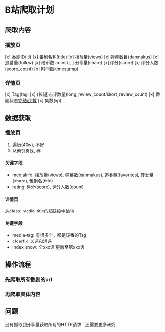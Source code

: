 # B站爬取计划
## 爬取内容
### 播放页
[x] 番剧ID(id)
[x] 番剧名称(title)
[x] 播放量(views)
[x] 弹幕数目(danmakus)
[x] 追番量(follow)
[x] 硬币数(coins)
[ ] 分享量(share)
[x] 评分(score)
[x] 评分人数(score_count)
[x] 时间戳(timestamp)
### 详情页
[x] Tag(tag)
[x] (长短)点评数量(long_review_count/short_review_count)
[x] 番剧状态[完结/连载](finish)
[x] 集数(ep)
## 数据获取
### 播放页
1. 遍历(40w), 不好
2. 从索引页找, 棒
#### 关键字段
- mediaInfo: 播放量(views), 弹幕数(danmakus), 追番量(favorites), 转发量(share), 番剧名(title)
- rating: 评分(score), 评分人数(count)
#### 详情页
从class: media-title的超链接中跳转
#### 关键字段
- media-tag: 有很多个，都是该番的Tag
- clearfix: 长评和短评
- index_show: 全xxx话/更新至第xxx话
## 操作流程
### 先爬取所有番剧的url
### 再爬取具体内容
## 问题
没有抓取到分享量获取所用的HTTP请求，还需要更多研究
